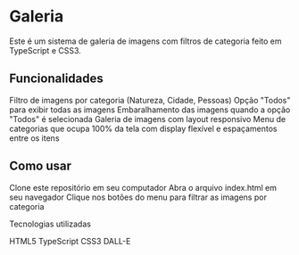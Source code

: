 # Galeria

Este é um sistema de galeria de imagens com filtros de categoria feito em TypeScript e CSS3.

## Funcionalidades

Filtro de imagens por categoria (Natureza, Cidade, Pessoas)
Opção "Todos" para exibir todas as imagens
Embaralhamento das imagens quando a opção "Todos" é selecionada
Galeria de imagens com layout responsivo
Menu de categorias que ocupa 100% da tela com display flexível e espaçamentos entre os itens

## Como usar
Clone este repositório em seu computador
Abra o arquivo index.html em seu navegador
Clique nos botões do menu para filtrar as imagens por categoria

Tecnologias utilizadas

HTML5
TypeScript
CSS3
DALL-E 
